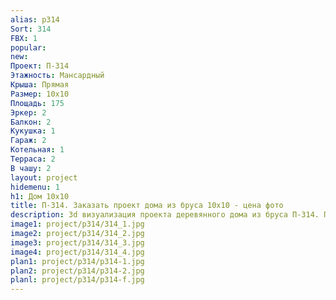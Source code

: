 ```yaml
---
alias: p314
Sort: 314
FBX: 1
popular: 
new: 
Проект: П-314
Этажность: Мансардный
Крыша: Прямая
Размер: 10х10
Площадь: 175
Эркер: 2
Балкон: 2
Кукушка: 1
Гараж: 2
Котельная: 1
Терраса: 2
В чашу: 2
layout: project
hidemenu: 1
h1: Дом 10х10
title: П-314. Заказать проект дома из бруса 10х10 - цена фото
description: 3d визуализация проекта деревянного дома из бруса П-314. Площадь 175 м2, размер 10х10. Вы можете внести любые изменения в проект.
image1: project/p314/314_1.jpg
image2: project/p314/314_2.jpg
image3: project/p314/314_3.jpg
image4: project/p314/314_4.jpg
plan1: project/p314/p314-1.jpg
plan2: project/p314/p314-2.jpg
planl: project/p314/p314-f.jpg
---
```

